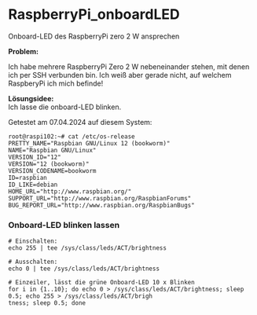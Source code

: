 # RaspberryPi_onboardLED
Onboard-LED des RaspberryPi zero 2 W ansprechen

**Problem:**

Ich habe mehrere RaspberryPi Zero 2 W nebeneinander stehen, mit denen ich per SSH verbunden bin. Ich weiß aber gerade nicht, auf welchem RaspberyPi ich mich befinde!

**Lösungsidee:**  
Ich lasse die onboard-LED blinken.  

Getestet am 07.04.2024 auf diesem System:
```
root@raspi102:~# cat /etc/os-release
PRETTY_NAME="Raspbian GNU/Linux 12 (bookworm)"
NAME="Raspbian GNU/Linux"
VERSION_ID="12"
VERSION="12 (bookworm)"
VERSION_CODENAME=bookworm
ID=raspbian
ID_LIKE=debian
HOME_URL="http://www.raspbian.org/"
SUPPORT_URL="http://www.raspbian.org/RaspbianForums"
BUG_REPORT_URL="http://www.raspbian.org/RaspbianBugs"
```

### Onboard-LED blinken lassen ###
```
# Einschalten:
echo 255 | tee /sys/class/leds/ACT/brightness
```
```
# Ausschalten:
echo 0 | tee /sys/class/leds/ACT/brightness
```
```
# Einzeiler, lässt die grüne Onboard-LED 10 x Blinken
for i in {1..10}; do echo 0 > /sys/class/leds/ACT/brightness; sleep 0.5; echo 255 > /sys/class/leds/ACT/brigh
tness; sleep 0.5; done
```
